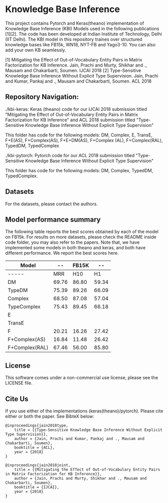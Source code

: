 # Knowledge Base Inference
This project contains Pytorch and Keras(theano) implementation of Knowledge Base Inference (KBI) Models used in the following publications [1][2]. The code has been developed at Indian Institute of Technology, Delhi (IIT Delhi). The KBI model in this repository traines over structured knowledge bases like FB15k, WN18, NYT-FB and Yago3-10. You can also add your own KB seamlessly. 

[1] Mitigating the Effect of Out-of-Vocabulary Entity Pairs in Matrix Factorization for KB Inference. Jain, Prachi and Murty, Shikhar and ., Mausam and Chakarbarti, Soumen. IJCAI 2018
[2] Type-Sensitive Knowledge Base Inference Without Explicit Type Supervision. Jain, Prachi and Kumar, Pankaj and ., Mausam and Chakarbarti, Soumen. ACL 2018

## Repository Navigation:
./kbi-keras: Keras (theano) code for our IJCAI 2018 submission titled "Mitigating the Effect of Out-of-Vocabulary Entity Pairs in Matrix Factorization for KB Inference" and ACL 2018 submission titled "Type-Sensitive Knowledge Base Inference Without Explicit Type Supervision"

This folder has code for the following models: DM, Complex, E, TransE, F+E(AS), F+Complex(AS), F+E+DM(AS), F+Complex (AL), F+Complex(RAL), TypedDM, TypedComplex  

./kbi-pytorch: Pytorch code for our ACL 2018 submission titled "Type-Sensitive Knowledge Base Inference Without Explicit Type Supervision"

This folder has code for the following models: DM, Complex, TypedDM, TypedComplex. 

## Datasets
For the datasets, please contact the authors. 

## Model performance summary
The following table reports the best scores obtained by each of the model on FB15k. For results on more datasets, please check the README inside code folder, you may also refer to the papers. Note that, we have implemented some models in both theano and keras, and both have different performance. We report the best scores here.

| Model | -- | FB15K |--  |
| -----|-- |---|--|
| -----| MRR | H10| H1| 
| DM | 69.76 | 86.80 | 59.34 | 
| TypeDM | 75.39 | 89.26 | 66.09 |
| Complex | 68.50 | 87.08 | 57.04 | 
| TypeComplex | 75.43 | 89.45 | 66.18 | 
|E||||
|TransE||||
|F|20.21|16.26|27.42|
|F+Complex(AS)|16.84|11.48|26.42|
|F+Complex(RAL)|67.46|56.00|85.80|

## License
This software comes under a non-commercial use license, please see the LICENSE file.

## Cite Us
If you use either of the implementations (keras(theano)/pytorch). Please cite either or both the paper. See BibteX below:
```
@inproceedings{jain2018type,
	title = {{Type-Sensitive Knowledge Base Inference Without Explicit Type Supervision}},
	author = {Jain, Prachi and Kumar, Pankaj and ., Mausam and Chakarbarti, Soumen},
	booktitle = {ACL},
	year = {2018}
}

@inproceedings{jain2018joint,
	title = {{Mitigating the Effect of Out-of-Vocabulary Entity Pairs in Matrix Factorization for KB Inference}},
	author = {Jain, Prachi and Murty, Shikhar and ., Mausam and Chakarbarti, Soumen},
	booktitle = {IJCAI},
	year = {2018}
}
```
 

